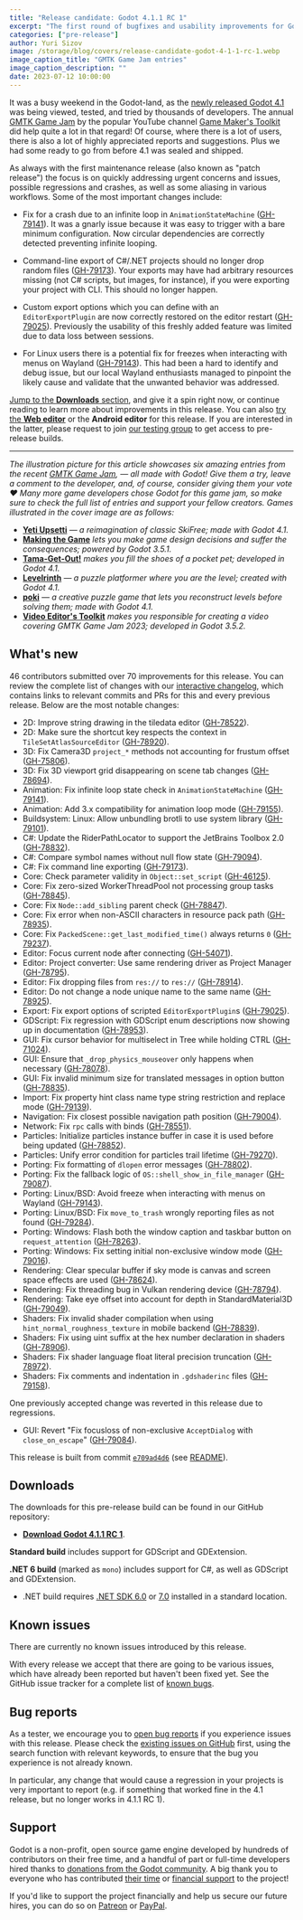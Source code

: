 ```yaml
---
title: "Release candidate: Godot 4.1.1 RC 1"
excerpt: "The first round of bugfixes and usability improvements for Godot 4.1 is ready for your consideration!"
categories: ["pre-release"]
author: Yuri Sizov
image: /storage/blog/covers/release-candidate-godot-4-1-1-rc-1.webp
image_caption_title: "GMTK Game Jam entries"
image_caption_description: ""
date: 2023-07-12 10:00:00
---
```


It was a busy weekend in the Godot-land, as the [newly released Godot 4.1](/article/godot-4-1-is-here) was being viewed, tested, and tried by thousands of developers. The annual [GMTK Game Jam](https://itch.io/jam/gmtk-2023) by the popular YouTube channel [Game Maker's Toolkit]() did help quite a lot in that regard! Of course, where there is a lot of users, there is also a lot of highly appreciated reports and suggestions. Plus we had some ready to go from before 4.1 was sealed and shipped.

As always with the first maintenance release (also known as "patch release") the focus is on quickly addressing urgent concerns and issues, possible regressions and crashes, as well as some aliasing in various workflows. Some of the most important changes include:

- Fix for a crash due to an infinite loop in `AnimationStateMachine` ([GH-79141](https://github.com/godotengine/godot/pull/79141)). It was a gnarly issue because it was easy to trigger with a bare minimum configuration. Now circular dependencies are correctly detected preventing infinite looping.

- Command-line export of C#/.NET projects should no longer drop random files ([GH-79173](https://github.com/godotengine/godot/pull/79173)). Your exports may have had arbitrary resources missing (not C# scripts, but images, for instance), if you were exporting your project with CLI. This should no longer happen.

- Custom export options which you can define with an `EditorExportPlugin` are now correctly restored on the editor restart ([GH-79025](https://github.com/godotengine/godot/pull/79025)). Previously the usability of this freshly added feature was limited due to data loss between sessions.

- For Linux users there is a potential fix for freezes when interacting with menus on Wayland ([GH-79143](https://github.com/godotengine/godot/pull/79143)). This had been a hard to identify and debug issue, but our local Wayland enthusiasts managed to pinpoint the likely cause and validate that the unwanted behavior was addressed.

[Jump to the **Downloads** section](#downloads), and give it a spin right now, or continue reading to learn more about improvements in this release. You can also [try the **Web editor**](https://editor.godotengine.org/releases/4.1.1.rc1/) or the **Android editor** for this release. If you are interested in the latter, please request to join [our testing group](https://groups.google.com/g/godot-testers) to get access to pre-release builds.

-----

*The illustration picture for this article showcases six amazing entries from the recent [GMTK Game Jam](https://itch.io/jam/gmtk-2023), — all made with Godot! Give them a try, leave a comment to the developer, and, of course, consider giving them your vote ❤️ Many more game developers chose Godot for this game jam, so make sure to check the full list of entries and support your fellow creators. Games illustrated in the cover image are as follows:*

- [**Yeti Upsetti**](https://miltage.itch.io/yeti-upsetti) *— a reimagination of classic SkiFree; made with Godot 4.1.*
- [**Making the Game**](https://kindanice.itch.io/making-the-game) *lets you make game design decisions and suffer the consequences; powered by Godot 3.5.1.*
- [**Tama-Get-Out!**](https://jrileyh.itch.io/tama-get-out) *makes you fill the shoes of a pocket pet; developed in Godot 4.1.*
- [**Levelrinth**](https://dunkelgrau.itch.io/gmtk23) *— a puzzle platformer where you are the level; created with Godot 4.1.*
- [**poki**](https://slimewitch.itch.io/poki) *— a creative puzzle game that lets you reconstruct levels before solving them; made with Godot 4.1.*
- [**Video Editor's Toolkit**](https://patrickgh3.itch.io/video-editors-toolkit) *makes you responsible for creating a video covering GMTK Game Jam 2023; developed in Godot 3.5.2.*

## What's new

46 contributors submitted over 70 improvements for this release. You can review the complete list of changes with our [interactive changelog](https://godotengine.github.io/godot-interactive-changelog/#4.1.1-rc1), which contains links to relevant commits and PRs for this and every previous release. Below are the most notable changes:

- 2D: Improve string drawing in the tiledata editor ([GH-78522](https://github.com/godotengine/godot/pull/78522)).
- 2D: Make sure the shortcut key respects the context in `TileSetAtlasSourceEditor` ([GH-78920](https://github.com/godotengine/godot/pull/78920)).
- 3D: Fix Camera3D `project_*` methods not accounting for frustum offset ([GH-75806](https://github.com/godotengine/godot/pull/75806)).
- 3D: Fix 3D viewport grid disappearing on scene tab changes ([GH-78694](https://github.com/godotengine/godot/pull/78694)).
- Animation: Fix infinite loop state check in `AnimationStateMachine` ([GH-79141](https://github.com/godotengine/godot/pull/79141)).
- Animation: Add 3.x compatibility for animation loop mode ([GH-79155](https://github.com/godotengine/godot/pull/79155)).
- Buildsystem: Linux: Allow unbundling brotli to use system library ([GH-79101](https://github.com/godotengine/godot/pull/79101)).
- C#: Update the RiderPathLocator to support the JetBrains Toolbox 2.0 ([GH-78832](https://github.com/godotengine/godot/pull/78832)).
- C#: Compare symbol names without null flow state ([GH-79094](https://github.com/godotengine/godot/pull/79094)).
- C#: Fix command line exporting ([GH-79173](https://github.com/godotengine/godot/pull/79173)).
- Core: Check parameter validity in `Object::set_script` ([GH-46125](https://github.com/godotengine/godot/pull/46125)).
- Core: Fix zero-sized WorkerThreadPool not processing group tasks ([GH-78845](https://github.com/godotengine/godot/pull/78845)).
- Core: Fix `Node::add_sibling` parent check ([GH-78847](https://github.com/godotengine/godot/pull/78847)).
- Core: Fix error when non-ASCII characters in resource pack path ([GH-78935](https://github.com/godotengine/godot/pull/78935)).
- Core: Fix `PackedScene::get_last_modified_time()` always returns `0` ([GH-79237](https://github.com/godotengine/godot/pull/79237)).
- Editor: Focus current node after connecting ([GH-54071](https://github.com/godotengine/godot/pull/54071)).
- Editor: Project converter: Use same rendering driver as Project Manager ([GH-78795](https://github.com/godotengine/godot/pull/78795)).
- Editor: Fix dropping files from `res://` to `res://` ([GH-78914](https://github.com/godotengine/godot/pull/78914)).
- Editor: Do not change a node unique name to the same name ([GH-78925](https://github.com/godotengine/godot/pull/78925)).
- Export: Fix export options of scripted `EditorExportPlugin`s ([GH-79025](https://github.com/godotengine/godot/pull/79025)).
- GDScript: Fix regression with GDScript enum descriptions now showing up in documentation ([GH-78953](https://github.com/godotengine/godot/pull/78953)).
- GUI: Fix cursor behavior for multiselect in Tree while holding CTRL ([GH-71024](https://github.com/godotengine/godot/pull/71024)).
- GUI: Ensure that `_drop_physics_mouseover` only happens when necessary ([GH-78078](https://github.com/godotengine/godot/pull/78078)).
- GUI: Fix invalid minimum size for translated messages in option button ([GH-78835](https://github.com/godotengine/godot/pull/78835)).
- Import: Fix property hint class name type string restriction and replace mode ([GH-79139](https://github.com/godotengine/godot/pull/79139)).
- Navigation: Fix closest possible navigation path position ([GH-79004](https://github.com/godotengine/godot/pull/79004)).
- Network: Fix `rpc` calls with binds ([GH-78551](https://github.com/godotengine/godot/pull/78551)).
- Particles: Initialize particles instance buffer in case it is used before being updated ([GH-78852](https://github.com/godotengine/godot/pull/78852)).
- Particles: Unify error condition for particles trail lifetime ([GH-79270](https://github.com/godotengine/godot/pull/79270)).
- Porting: Fix formatting of `dlopen` error messages ([GH-78802](https://github.com/godotengine/godot/pull/78802)).
- Porting: Fix the fallback logic of `OS::shell_show_in_file_manager` ([GH-79087](https://github.com/godotengine/godot/pull/79087)).
- Porting: Linux/BSD: Avoid freeze when interacting with menus on Wayland ([GH-79143](https://github.com/godotengine/godot/pull/79143)).
- Porting: Linux/BSD: Fix `move_to_trash` wrongly reporting files as not found ([GH-79284](https://github.com/godotengine/godot/pull/79284)).
- Porting: Windows: Flash both the window caption and taskbar button on `request_attention` ([GH-78263](https://github.com/godotengine/godot/pull/78263)).
- Porting: Windows: Fix setting initial non-exclusive window mode ([GH-79016](https://github.com/godotengine/godot/pull/79016)).
- Rendering: Clear specular buffer if sky mode is canvas and screen space effects are used ([GH-78624](https://github.com/godotengine/godot/pull/78624)).
- Rendering: Fix threading bug in Vulkan rendering device ([GH-78794](https://github.com/godotengine/godot/pull/78794)).
- Rendering: Take eye offset into account for depth in StandardMaterial3D ([GH-79049](https://github.com/godotengine/godot/pull/79049)).
- Shaders: Fix invalid shader compilation when using `hint_normal_roughness_texture` in mobile backend ([GH-78839](https://github.com/godotengine/godot/pull/78839)).
- Shaders: Fix using uint suffix at the hex number declaration in shaders ([GH-78906](https://github.com/godotengine/godot/pull/78906)).
- Shaders: Fix shader language float literal precision truncation ([GH-78972](https://github.com/godotengine/godot/pull/78972)).
- Shaders: Fix comments and indentation in `.gdshaderinc` files ([GH-79158](https://github.com/godotengine/godot/pull/79158)).

One previously accepted change was reverted in this release due to regressions.

- GUI: Revert "Fix focusloss of non-exclusive `AcceptDialog` with `close_on_escape`" ([GH-79084](https://github.com/godotengine/godot/pull/79084)).

This release is built from commit [`e709ad4d6`](https://github.com/godotengine/godot/commit/e709ad4d6407e52dc62f00a471d13eb6c89f2c4c) (see [README](https://downloads.tuxfamily.org/godotengine/4.1.1/rc1/README.txt)).

## Downloads

The downloads for this pre-release build can be found in our GitHub repository:

* [**Download Godot 4.1.1 RC 1**](https://github.com/godotengine/godot-builds/releases/tag/4.1.1-rc1).

**Standard build** includes support for GDScript and GDExtension.

**.NET 6 build** (marked as `mono`) includes support for C#, as well as GDScript and GDExtension.
- .NET build requires [.NET SDK 6.0](https://dotnet.microsoft.com/en-us/download/dotnet/6.0) or [7.0](https://dotnet.microsoft.com/en-us/download/dotnet/7.0) installed in a standard location.

## Known issues

There are currently no known issues introduced by this release.

With every release we accept that there are going to be various issues, which have already been reported but haven't been fixed yet. See the GitHub issue tracker for a complete list of [known bugs](https://github.com/godotengine/godot/issues?q=is%3Aissue+is%3Aopen+label%3Abug+).

## Bug reports

As a tester, we encourage you to [open bug reports](https://github.com/godotengine/godot/issues) if you experience issues with this release. Please check the [existing issues on GitHub](https://github.com/godotengine/godot/issues) first, using the search function with relevant keywords, to ensure that the bug you experience is not already known.

In particular, any change that would cause a regression in your projects is very important to report (e.g. if something that worked fine in the 4.1 release, but no longer works in 4.1.1 RC 1).

## Support

Godot is a non-profit, open source game engine developed by hundreds of contributors on their free time, and a handful of part or full-time developers hired thanks to [donations from the Godot community](/donate). A big thank you to everyone who has contributed [their time](https://github.com/godotengine/godot/blob/master/AUTHORS.md) or [financial support](https://github.com/godotengine/godot/blob/master/DONORS.md) to the project!

If you'd like to support the project financially and help us secure our future hires, you can do so on [Patreon](https://www.patreon.com/godotengine) or [PayPal](/donate).
